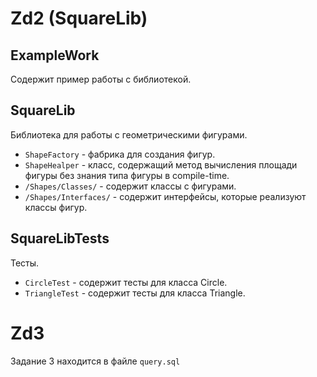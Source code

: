 # Zd2 (SquareLib)
## ExampleWork
Содержит пример работы с библиотекой.

## SquareLib
Библиотека для работы с геометрическими фигурами.
* `ShapeFactory` - фабрика для создания фигур.
* `ShapeHealper` - класс, содержащий метод вычисления площади фигуры без знания типа фигуры в compile-time.
* `/Shapes/Classes/` - содержит классы с фигурами.
* `/Shapes/Interfaces/` - содержит интерфейсы, которые реализуют классы фигур.

## SquareLibTests
Тесты.
* `CircleTest` - содержит тесты для класса Circle.
* `TriangleTest` - содержит тесты для класса Triangle.

# Zd3
Задание 3 находится в файле `query.sql` 